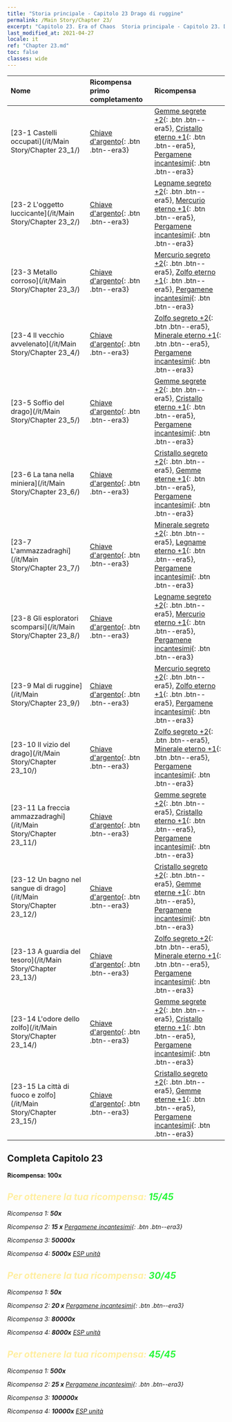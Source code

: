 ```yaml
---
title: "Storia principale - Capitolo 23 Drago di ruggine"
permalink: /Main Story/Chapter 23/
excerpt: "Capitolo 23. Era of Chaos  Storia principale - Capitolo 23. Drago di ruggine"
last_modified_at: 2021-04-27
locale: it
ref: "Chapter 23.md"
toc: false
classes: wide
---
```


  | Nome |  Ricompensa primo completamento | Ricompensa |
  |:------------|:------------|:------------| 
  | [23-1 Castelli occupati](/it/Main Story/Chapter 23_1/) | [Chiave d'argento](/ItemsIT/con_693/){: .btn .btn--era3} | [Gemme segrete +2](/ItemsIT/mat_79/){: .btn .btn--era5}, [Cristallo eterno +1](/ItemsIT/mat_73/){: .btn .btn--era5}, [Pergamene incantesimi](/ItemsIT/con_694/){: .btn .btn--era3} |
  | [23-2 L'oggetto luccicante](/it/Main Story/Chapter 23_2/) | [Chiave d'argento](/ItemsIT/con_693/){: .btn .btn--era3} | [Legname segreto +2](/ItemsIT/mat_76/){: .btn .btn--era5}, [Mercurio eterno +1](/ItemsIT/mat_70/){: .btn .btn--era5}, [Pergamene incantesimi](/ItemsIT/con_694/){: .btn .btn--era3} |
  | [23-3 Metallo corroso](/it/Main Story/Chapter 23_3/) | [Chiave d'argento](/ItemsIT/con_693/){: .btn .btn--era3} | [Mercurio segreto +2](/ItemsIT/mat_77/){: .btn .btn--era5}, [Zolfo eterno +1](/ItemsIT/mat_71/){: .btn .btn--era5}, [Pergamene incantesimi](/ItemsIT/con_694/){: .btn .btn--era3} |
  | [23-4 Il vecchio avvelenato](/it/Main Story/Chapter 23_4/) | [Chiave d'argento](/ItemsIT/con_693/){: .btn .btn--era3} | [Zolfo segreto +2](/ItemsIT/mat_78/){: .btn .btn--era5}, [Minerale eterno +1](/ItemsIT/mat_68/){: .btn .btn--era5}, [Pergamene incantesimi](/ItemsIT/con_694/){: .btn .btn--era3} |
  | [23-5 Soffio del drago](/it/Main Story/Chapter 23_5/) | [Chiave d'argento](/ItemsIT/con_693/){: .btn .btn--era3} | [Gemme segrete +2](/ItemsIT/mat_79/){: .btn .btn--era5}, [Cristallo eterno +1](/ItemsIT/mat_73/){: .btn .btn--era5}, [Pergamene incantesimi](/ItemsIT/con_694/){: .btn .btn--era3} |
  | [23-6 La tana nella miniera](/it/Main Story/Chapter 23_6/) | [Chiave d'argento](/ItemsIT/con_693/){: .btn .btn--era3} | [Cristallo segreto +2](/ItemsIT/mat_80/){: .btn .btn--era5}, [Gemme eterne +1](/ItemsIT/mat_72/){: .btn .btn--era5}, [Pergamene incantesimi](/ItemsIT/con_694/){: .btn .btn--era3} |
  | [23-7 L'ammazzadraghi](/it/Main Story/Chapter 23_7/) | [Chiave d'argento](/ItemsIT/con_693/){: .btn .btn--era3} | [Minerale segreto +2](/ItemsIT/mat_75/){: .btn .btn--era5}, [Legname eterno +1](/ItemsIT/mat_69/){: .btn .btn--era5}, [Pergamene incantesimi](/ItemsIT/con_694/){: .btn .btn--era3} |
  | [23-8 Gli esploratori scomparsi](/it/Main Story/Chapter 23_8/) | [Chiave d'argento](/ItemsIT/con_693/){: .btn .btn--era3} | [Legname segreto +2](/ItemsIT/mat_76/){: .btn .btn--era5}, [Mercurio eterno +1](/ItemsIT/mat_70/){: .btn .btn--era5}, [Pergamene incantesimi](/ItemsIT/con_694/){: .btn .btn--era3} |
  | [23-9 Mal di ruggine](/it/Main Story/Chapter 23_9/) | [Chiave d'argento](/ItemsIT/con_693/){: .btn .btn--era3} | [Mercurio segreto +2](/ItemsIT/mat_77/){: .btn .btn--era5}, [Zolfo eterno +1](/ItemsIT/mat_71/){: .btn .btn--era5}, [Pergamene incantesimi](/ItemsIT/con_694/){: .btn .btn--era3} |
  | [23-10 Il vizio del drago](/it/Main Story/Chapter 23_10/) | [Chiave d'argento](/ItemsIT/con_693/){: .btn .btn--era3} | [Zolfo segreto +2](/ItemsIT/mat_78/){: .btn .btn--era5}, [Minerale eterno +1](/ItemsIT/mat_68/){: .btn .btn--era5}, [Pergamene incantesimi](/ItemsIT/con_694/){: .btn .btn--era3} |
  | [23-11 La freccia ammazzadraghi](/it/Main Story/Chapter 23_11/) | [Chiave d'argento](/ItemsIT/con_693/){: .btn .btn--era3} | [Gemme segrete +2](/ItemsIT/mat_79/){: .btn .btn--era5}, [Cristallo eterno +1](/ItemsIT/mat_73/){: .btn .btn--era5}, [Pergamene incantesimi](/ItemsIT/con_694/){: .btn .btn--era3} |
  | [23-12 Un bagno nel sangue di drago](/it/Main Story/Chapter 23_12/) | [Chiave d'argento](/ItemsIT/con_693/){: .btn .btn--era3} | [Cristallo segreto +2](/ItemsIT/mat_80/){: .btn .btn--era5}, [Gemme eterne +1](/ItemsIT/mat_72/){: .btn .btn--era5}, [Pergamene incantesimi](/ItemsIT/con_694/){: .btn .btn--era3} |
  | [23-13 A guardia del tesoro](/it/Main Story/Chapter 23_13/) | [Chiave d'argento](/ItemsIT/con_693/){: .btn .btn--era3} | [Zolfo segreto +2](/ItemsIT/mat_78/){: .btn .btn--era5}, [Minerale eterno +1](/ItemsIT/mat_68/){: .btn .btn--era5}, [Pergamene incantesimi](/ItemsIT/con_694/){: .btn .btn--era3} |
  | [23-14 L'odore dello zolfo](/it/Main Story/Chapter 23_14/) | [Chiave d'argento](/ItemsIT/con_693/){: .btn .btn--era3} | [Gemme segrete +2](/ItemsIT/mat_79/){: .btn .btn--era5}, [Cristallo eterno +1](/ItemsIT/mat_73/){: .btn .btn--era5}, [Pergamene incantesimi](/ItemsIT/con_694/){: .btn .btn--era3} |
  | [23-15 La città di fuoco e zolfo](/it/Main Story/Chapter 23_15/) | [Chiave d'argento](/ItemsIT/con_693/){: .btn .btn--era3} | [Cristallo segreto +2](/ItemsIT/mat_80/){: .btn .btn--era5}, [Gemme eterne +1](/ItemsIT/mat_72/){: .btn .btn--era5}, [Pergamene incantesimi](/ItemsIT/con_694/){: .btn .btn--era3} |


## Completa Capitolo 23

 **Ricompensa:**  **100x** <i class="fas fa-gem"/>



## <span style="color: #ffeea0">Per ottenere la tua ricompensa: </span><span style="color: #27f73a">15/45</span>

 Ricompensa 1:  **50x** <i class="fas fa-gem"/>

 Ricompensa 2: **15 x** [Pergamene incantesimi](/ItemsIT/con_694/){: .btn .btn--era3}

 Ricompensa 3:  **50000x** <i class="fas fa-coins"/>

 Ricompensa 4:  **5000x** [ESP unità](/ItemsIT/con_902/)



## <span style="color: #ffeea0">Per ottenere la tua ricompensa: </span><span style="color: #27f73a">30/45</span>

 Ricompensa 1:  **50x** <i class="fas fa-gem"/>

 Ricompensa 2: **20 x** [Pergamene incantesimi](/ItemsIT/con_694/){: .btn .btn--era3}

 Ricompensa 3:  **80000x** <i class="fas fa-coins"/>

 Ricompensa 4:  **8000x** [ESP unità](/ItemsIT/con_902/)



## <span style="color: #ffeea0">Per ottenere la tua ricompensa: </span><span style="color: #27f73a">45/45</span>

 Ricompensa 1:  **500x** <i class="fas fa-gem"/>

 Ricompensa 2: **25 x** [Pergamene incantesimi](/ItemsIT/con_694/){: .btn .btn--era3}

 Ricompensa 3:  **100000x** <i class="fas fa-coins"/>

 Ricompensa 4:  **10000x** [ESP unità](/ItemsIT/con_902/)


